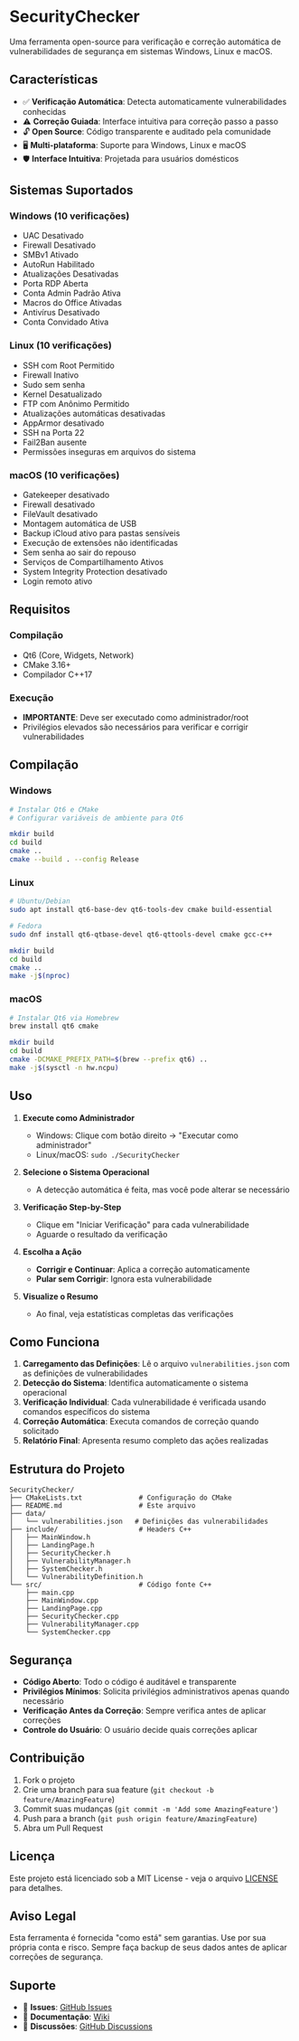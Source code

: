 # SecurityChecker

Uma ferramenta open-source para verificação e correção automática de vulnerabilidades de segurança em sistemas Windows, Linux e macOS.

## Características

- ✅ **Verificação Automática**: Detecta automaticamente vulnerabilidades conhecidas
- ⚠️ **Correção Guiada**: Interface intuitiva para correção passo a passo
- 🔓 **Open Source**: Código transparente e auditado pela comunidade
- 🖥️ **Multi-plataforma**: Suporte para Windows, Linux e macOS
- 🛡️ **Interface Intuitiva**: Projetada para usuários domésticos

## Sistemas Suportados

### Windows (10 verificações)
- UAC Desativado
- Firewall Desativado
- SMBv1 Ativado
- AutoRun Habilitado
- Atualizações Desativadas
- Porta RDP Aberta
- Conta Admin Padrão Ativa
- Macros do Office Ativadas
- Antivírus Desativado
- Conta Convidado Ativa

### Linux (10 verificações)
- SSH com Root Permitido
- Firewall Inativo
- Sudo sem senha
- Kernel Desatualizado
- FTP com Anônimo Permitido
- Atualizações automáticas desativadas
- AppArmor desativado
- SSH na Porta 22
- Fail2Ban ausente
- Permissões inseguras em arquivos do sistema

### macOS (10 verificações)
- Gatekeeper desativado
- Firewall desativado
- FileVault desativado
- Montagem automática de USB
- Backup iCloud ativo para pastas sensíveis
- Execução de extensões não identificadas
- Sem senha ao sair do repouso
- Serviços de Compartilhamento Ativos
- System Integrity Protection desativado
- Login remoto ativo

## Requisitos

### Compilação
- Qt6 (Core, Widgets, Network)
- CMake 3.16+
- Compilador C++17

### Execução
- **IMPORTANTE**: Deve ser executado como administrador/root
- Privilégios elevados são necessários para verificar e corrigir vulnerabilidades

## Compilação

### Windows
```bash
# Instalar Qt6 e CMake
# Configurar variáveis de ambiente para Qt6

mkdir build
cd build
cmake ..
cmake --build . --config Release
```

### Linux
```bash
# Ubuntu/Debian
sudo apt install qt6-base-dev qt6-tools-dev cmake build-essential

# Fedora
sudo dnf install qt6-qtbase-devel qt6-qttools-devel cmake gcc-c++

mkdir build
cd build
cmake ..
make -j$(nproc)
```

### macOS
```bash
# Instalar Qt6 via Homebrew
brew install qt6 cmake

mkdir build
cd build
cmake -DCMAKE_PREFIX_PATH=$(brew --prefix qt6) ..
make -j$(sysctl -n hw.ncpu)
```

## Uso

1. **Execute como Administrador**
   - Windows: Clique com botão direito → "Executar como administrador"
   - Linux/macOS: `sudo ./SecurityChecker`

2. **Selecione o Sistema Operacional**
   - A detecção automática é feita, mas você pode alterar se necessário

3. **Verificação Step-by-Step**
   - Clique em "Iniciar Verificação" para cada vulnerabilidade
   - Aguarde o resultado da verificação

4. **Escolha a Ação**
   - **Corrigir e Continuar**: Aplica a correção automaticamente
   - **Pular sem Corrigir**: Ignora esta vulnerabilidade

5. **Visualize o Resumo**
   - Ao final, veja estatísticas completas das verificações

## Como Funciona

1. **Carregamento das Definições**: Lê o arquivo `vulnerabilities.json` com as definições de vulnerabilidades
2. **Detecção do Sistema**: Identifica automaticamente o sistema operacional
3. **Verificação Individual**: Cada vulnerabilidade é verificada usando comandos específicos do sistema
4. **Correção Automática**: Executa comandos de correção quando solicitado
5. **Relatório Final**: Apresenta resumo completo das ações realizadas

## Estrutura do Projeto

```
SecurityChecker/
├── CMakeLists.txt              # Configuração do CMake
├── README.md                   # Este arquivo
├── data/
│   └── vulnerabilities.json   # Definições das vulnerabilidades
├── include/                    # Headers C++
│   ├── MainWindow.h
│   ├── LandingPage.h
│   ├── SecurityChecker.h
│   ├── VulnerabilityManager.h
│   ├── SystemChecker.h
│   └── VulnerabilityDefinition.h
└── src/                        # Código fonte C++
    ├── main.cpp
    ├── MainWindow.cpp
    ├── LandingPage.cpp
    ├── SecurityChecker.cpp
    ├── VulnerabilityManager.cpp
    └── SystemChecker.cpp
```

## Segurança

- **Código Aberto**: Todo o código é auditável e transparente
- **Privilégios Mínimos**: Solicita privilégios administrativos apenas quando necessário
- **Verificação Antes da Correção**: Sempre verifica antes de aplicar correções
- **Controle do Usuário**: O usuário decide quais correções aplicar

## Contribuição

1. Fork o projeto
2. Crie uma branch para sua feature (`git checkout -b feature/AmazingFeature`)
3. Commit suas mudanças (`git commit -m 'Add some AmazingFeature'`)
4. Push para a branch (`git push origin feature/AmazingFeature`)
5. Abra um Pull Request

## Licença

Este projeto está licenciado sob a MIT License - veja o arquivo [LICENSE](LICENSE) para detalhes.

## Aviso Legal

Esta ferramenta é fornecida "como está" sem garantias. Use por sua própria conta e risco. Sempre faça backup de seus dados antes de aplicar correções de segurança.

## Suporte

- 🐛 **Issues**: [GitHub Issues](https://github.com/jeanccoelho/secure-check/issues)
- 📖 **Documentação**: [Wiki](https://github.com/jeanccoelho/secure-check/wiki)
- 💬 **Discussões**: [GitHub Discussions](https://github.com/jeanccoelho/secure-check/discussions)
